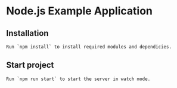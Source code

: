 # Node.js Example Application

## Installation
    Run `npm install` to install required modules and dependicies.

## Start project
    Run `npm run start` to start the server in watch mode.